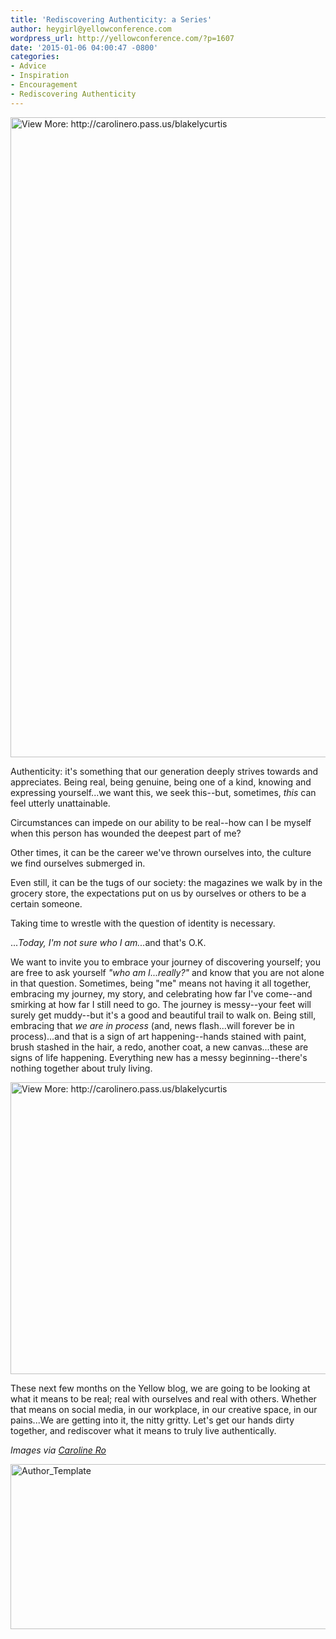 ```yaml
---
title: 'Rediscovering Authenticity: a Series'
author: heygirl@yellowconference.com
wordpress_url: http://yellowconference.com/?p=1607
date: '2015-01-06 04:00:47 -0800'
categories:
- Advice
- Inspiration
- Encouragement
- Rediscovering Authenticity
---
```

<p><a href="http://yellowconference.com/wp-content/uploads/2015/01/redefiningauthenticity4.jpg"><img class="aligncenter wp-image-1615 size-large" src="http://yellowconference.com/wp-content/uploads/2015/01/redefiningauthenticity4-682x1024.jpg" alt="View More: http://carolinero.pass.us/blakelycurtis" width="682" height="1024" /></a></p>
<p>Authenticity: it's something that our generation deeply strives towards and appreciates. Being real, being genuine, being one of a kind, knowing and expressing yourself...we want this, we seek this--but, sometimes, <em>this&nbsp;</em>can feel utterly unattainable.</p>
<p>Circumstances can impede on our ability to be real--how can I be myself when this person has wounded the deepest part of me?</p>
<p>Other times, it can be the career we've thrown ourselves into, the culture we find ourselves submerged in.</p>
<p>Even still, it can be the tugs of our society: the magazines we walk by in the grocery store, the expectations put on us by ourselves or others to be a certain someone.</p>
<p>Taking time to wrestle with the question of identity is necessary.</p>
<p>...<em>Today, I'm not sure who I am...</em>and that's O.K.</p>
<p>We want to invite you to embrace your journey of discovering yourself; you are free to ask yourself&nbsp;<em>"who am I...really?"&nbsp;</em>and know that you are not alone in that question. Sometimes, being "me" means not having it all together, embracing my journey, my story, and celebrating how far I've come--and smirking at how far I still need to go. The journey is messy--your feet will surely get muddy--but it's a good and beautiful trail to walk on. Being still, embracing that&nbsp;<em>we are in process&nbsp;</em>(and, news flash...will forever be in process)...and that is a sign of art happening--hands stained with paint, brush stashed in the hair, a redo, another coat, a new canvas...these are signs of life happening. Everything new has a messy beginning--there's nothing together about truly living.</p>
<p><a href="http://yellowconference.com/wp-content/uploads/2015/01/redefiningauthenticity.jpg"><img class="aligncenter wp-image-1616 size-full" src="http://yellowconference.com/wp-content/uploads/2015/01/redefiningauthenticity.jpg" alt="View More: http://carolinero.pass.us/blakelycurtis" width="700" height="467" /></a></p>
<p>These next few months on the Yellow blog, we are going to be looking at what it means to be real; real with ourselves and real with others. Whether that means on social media, in our workplace, in our creative space, in our pains...We are getting into it, the nitty gritty. Let's get our hands dirty together, and rediscover what it means to truly live authentically.</p>
<p><em>Images via <a href="http://carolinero.com" target="_blank">Caroline&nbsp;Ro</a></em></p>
<p><a href="http://yellowconference.com/wp-content/uploads/2015/01/Author_Template1.jpg"><img class="aligncenter wp-image-1623 size-full" src="http://yellowconference.com/wp-content/uploads/2015/01/Author_Template1.jpg" alt="Author_Template" width="700" height="264" /></a></p>
<p>&nbsp;</p>
